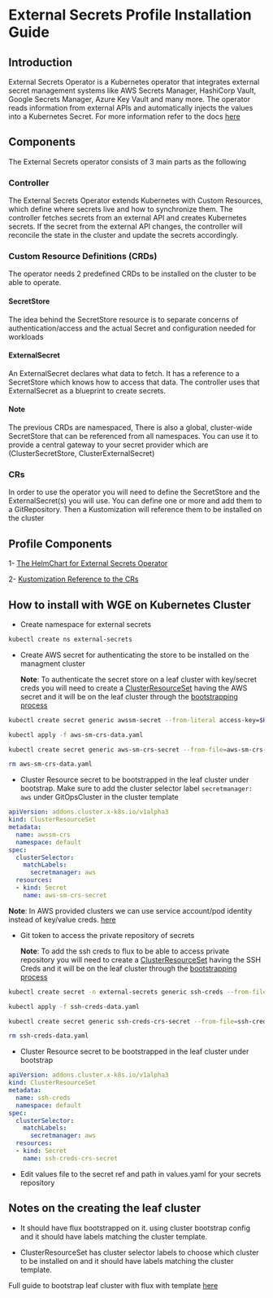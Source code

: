 # External Secrets Profile Installation Guide

## Introduction

External Secrets Operator is a Kubernetes operator that integrates external secret management systems like AWS Secrets Manager, HashiCorp Vault, Google Secrets Manager, Azure Key Vault and many more. The operator reads information from external APIs and automatically injects the values into a Kubernetes Secret.
For more information refer to the docs [here](https://external-secrets.io/v0.6.1/)

## Components

The External Secrets operator consists of 3 main parts as the following

### Controller

The External Secrets Operator extends Kubernetes with Custom Resources, which define where secrets live and how to synchronize them. The controller fetches secrets from an external API and creates Kubernetes secrets. If the secret from the external API changes, the controller will reconcile the state in the cluster and update the secrets accordingly.

### Custom Resource Definitions (CRDs)

The operator needs 2 predefined CRDs to be installed on the cluster to be able to operate.

#### SecretStore

The idea behind the SecretStore resource is to separate concerns of authentication/access and the actual Secret and configuration needed for workloads

#### ExternalSecret

An ExternalSecret declares what data to fetch. It has a reference to a SecretStore which knows how to access that data. The controller uses that ExternalSecret as a blueprint to create secrets.

#### Note

The previous CRDs are namespaced, There is also a global, cluster-wide SecretStore that can be referenced from all namespaces. You can use it to provide a central gateway to your secret provider which are (ClusterSecretStore, ClusterExternalSecret)

### CRs

In order to use the operator you will need to define the SecretStore and the ExternalSecret(s) you will use. You can define one or more and add them to a GitRepository. Then a Kustomization will reference them to be installed on the cluster

## Profile Components 

1- [The HelmChart for External Secrets Operator](charts/external-secrets/Chart.yaml)

2- [Kustomization Reference to the CRs](charts/external-secrets/templates/secrets.yaml)


## How to install with WGE on Kubernetes Cluster

- Create namespace for external secrets

```bash
kubectl create ns external-secrets
```

- Create AWS secret for authenticating the store to be installed on the managment cluster

  **Note**: To authenticate the secret store on a leaf cluster with key/secret creds you will need to create a [ClusterResourceSet](https://docs.gitops.weave.works/docs/cluster-management/getting-started/#automatically-install-a-cni-with-clusterresourcesets) having the AWS secret and it will be on the leaf cluster through the [bootstrapping process](https://docs.gitops.weave.works/docs/cluster-management/getting-started/#add-a-cluster-bootstrap-config)

```bash
kubectl create secret generic awssm-secret --from-literal access-key=$KEY --from-literal secret-access-key=$SECRET -n flux-system --dry-run=client -o yaml > aws-sm-crs-data.yaml

kubectl apply -f aws-sm-crs-data.yaml

kubectl create secret generic aws-sm-crs-secret --from-file=aws-sm-crs-data.yaml --type=addons.cluster.x-k8s.io/resource-set

rm aws-sm-crs-data.yaml
```

- Cluster Resource secret to be bootstrapped in the leaf cluster under bootstrap. Make sure to add the cluster selector label `secretmanager: aws` under GitOpsCluster in the cluster template

```yaml
apiVersion: addons.cluster.x-k8s.io/v1alpha3
kind: ClusterResourceSet
metadata:
  name: awssm-crs
  namespace: default
spec:
  clusterSelector:
    matchLabels:
      secretmanager: aws
  resources:
  - kind: Secret
    name: aws-sm-crs-secret
```

**Note**: In AWS provided clusters we can use service account/pod identity instead of key/value creds. [here](https://external-secrets.io/v0.6.1/provider/aws-secrets-manager/)

- Git token to access the private repository of secrets

  **Note**: To add the ssh creds to flux to be able to access private repository you will need to create a [ClusterResourceSet](https://docs.gitops.weave.works/docs/cluster-management/getting-started/#automatically-install-a-cni-with-clusterresourcesets) having the SSH Creds and it will be on the leaf cluster through the [bootstrapping process](https://docs.gitops.weave.works/docs/cluster-management/getting-started/#add-a-cluster-bootstrap-config)

```bash
kubectl create secret -n external-secrets generic ssh-creds --from-file=./identity --from-file=./identity.pub --from-file=./known_hosts --dry-run=client -o yaml > ssh-creds-data.yaml

kubectl apply -f ssh-creds-data.yaml

kubectl create secret generic ssh-creds-crs-secret --from-file=ssh-creds-data.yaml --type=addons.cluster.x-k8s.io/resource-set

rm ssh-creds-data.yaml
```

- Cluster Resource secret to be bootstrapped in the leaf cluster under bootstrap

```yaml
apiVersion: addons.cluster.x-k8s.io/v1alpha3
kind: ClusterResourceSet
metadata:
  name: ssh-creds
  namespace: default
spec:
  clusterSelector:
    matchLabels:
      secretmanager: aws
  resources:
  - kind: Secret
    name: ssh-creds-crs-secret
```

- Edit values file to the secret ref and path in values.yaml for your secrets repository


## Notes on the creating the leaf cluster

- It should have flux bootstrapped on it. using cluster bootstrap config and it should have labels matching the cluster template.

- ClusterResourceSet has cluster selector labels to choose which cluster to be installed on and it should have labels matching the cluster template.

Full guide to bootstrap leaf cluster with flux with template [here](https://www.notion.so/weaveworks/Guide-How-To-Secrets-Management-with-flux-ad91b52e3ba5415c97e2235ae394bf4f)